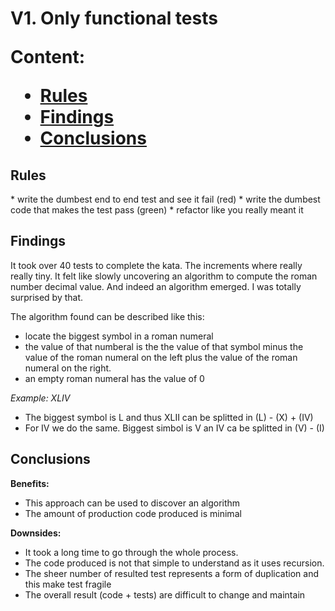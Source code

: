 <h1> V1. Only functional tests

Content:
*   [Rules](#rules)
*   [Findings](#findings)
*   [Conclusions](#conclusions)

<h2>Rules</h2>
*   write the dumbest end to end test and see it fail (red)
*   write the dumbest code that makes the test pass (green)
*   refactor like you really meant it

<h2>Findings</h2>

It took over 40 tests to complete the kata. 
The increments where really really tiny. It felt like slowly uncovering an algorithm to compute the roman number decimal value. 
And indeed an algorithm emerged. I was totally surprised by that.

The algorithm found can be described like this:
* locate the biggest symbol in a roman numeral
* the value of that numberal is the the value of that symbol minus the value of the roman numeral on the left plus the value of the roman numeral on the right.
* an empty roman numeral has the value of 0

*Example: XLIV*
* The biggest symbol is L and thus XLII can be splitted in (L) - (X) + (IV)
* For IV we do the same. Biggest simbol is V an IV ca be splitted in (V) - (I)

<h2>Conclusions</h2>

**Benefits:**
* This approach can be used to discover an algorithm
* The amount of production code produced is minimal

**Downsides:**
* It took a long time to go through the whole process.
* The code produced is not that simple to understand as it uses recursion.
* The sheer number of resulted test represents a form of duplication and this make test fragile
* The overall result (code + tests) are difficult to change and maintain
